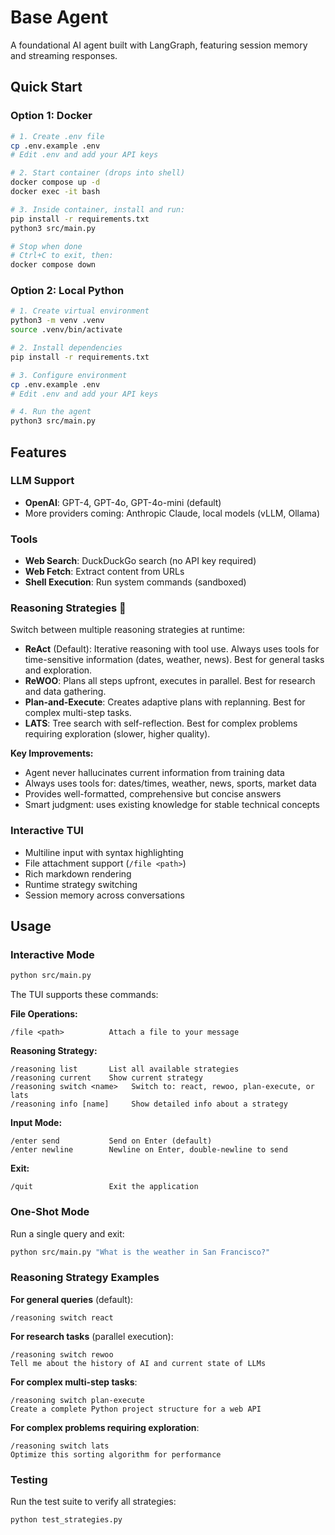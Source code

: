 # Base Agent

A foundational AI agent built with LangGraph, featuring session memory and streaming responses.

## Quick Start

### Option 1: Docker

```bash
# 1. Create .env file
cp .env.example .env
# Edit .env and add your API keys

# 2. Start container (drops into shell)
docker compose up -d
docker exec -it bash

# 3. Inside container, install and run:
pip install -r requirements.txt
python3 src/main.py

# Stop when done
# Ctrl+C to exit, then:
docker compose down
```

### Option 2: Local Python

```bash
# 1. Create virtual environment
python3 -m venv .venv
source .venv/bin/activate

# 2. Install dependencies
pip install -r requirements.txt

# 3. Configure environment
cp .env.example .env
# Edit .env and add your API keys

# 4. Run the agent
python3 src/main.py
```

## Features

### LLM Support
- **OpenAI**: GPT-4, GPT-4o, GPT-4o-mini (default)
- More providers coming: Anthropic Claude, local models (vLLM, Ollama)

### Tools
- **Web Search**: DuckDuckGo search (no API key required)
- **Web Fetch**: Extract content from URLs
- **Shell Execution**: Run system commands (sandboxed)

### Reasoning Strategies 🧠
Switch between multiple reasoning strategies at runtime:

- **ReAct** (Default): Iterative reasoning with tool use. Always uses tools for time-sensitive information (dates, weather, news). Best for general tasks and exploration.
- **ReWOO**: Plans all steps upfront, executes in parallel. Best for research and data gathering.
- **Plan-and-Execute**: Creates adaptive plans with replanning. Best for complex multi-step tasks.
- **LATS**: Tree search with self-reflection. Best for complex problems requiring exploration (slower, higher quality).

**Key Improvements:**
- Agent never hallucinates current information from training data
- Always uses tools for: dates/times, weather, news, sports, market data
- Provides well-formatted, comprehensive but concise answers
- Smart judgment: uses existing knowledge for stable technical concepts

### Interactive TUI
- Multiline input with syntax highlighting
- File attachment support (`/file <path>`)
- Rich markdown rendering
- Runtime strategy switching
- Session memory across conversations

## Usage

### Interactive Mode

```bash
python src/main.py
```

The TUI supports these commands:

**File Operations:**
```
/file <path>          Attach a file to your message
```

**Reasoning Strategy:**
```
/reasoning list       List all available strategies
/reasoning current    Show current strategy
/reasoning switch <name>   Switch to: react, rewoo, plan-execute, or lats
/reasoning info [name]     Show detailed info about a strategy
```

**Input Mode:**
```
/enter send           Send on Enter (default)
/enter newline        Newline on Enter, double-newline to send
```

**Exit:**
```
/quit                 Exit the application
```

### One-Shot Mode

Run a single query and exit:

```bash
python src/main.py "What is the weather in San Francisco?"
```

### Reasoning Strategy Examples

**For general queries** (default):
```
/reasoning switch react
```

**For research tasks** (parallel execution):
```
/reasoning switch rewoo
Tell me about the history of AI and current state of LLMs
```

**For complex multi-step tasks**:
```
/reasoning switch plan-execute
Create a complete Python project structure for a web API
```

**For complex problems requiring exploration**:
```
/reasoning switch lats
Optimize this sorting algorithm for performance
```

### Testing

Run the test suite to verify all strategies:

```bash
python test_strategies.py
```
